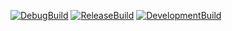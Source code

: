 [![DebugBuild](https://github.com/yuzurihakazuma/CG2_00_01/actions/workflows/DebugBuild.yml/badge.svg)](https://github.com/yuzurihakazuma/CG2_00_01/actions/workflows/DebugBuild.yml)
[![ReleaseBuild](https://github.com/yuzurihakazuma/CG2_00_01/actions/workflows/Release.yml/badge.svg)](https://github.com/yuzurihakazuma/CG2_00_01/actions/workflows/Release.yml)
[![DevelopmentBuild](https://github.com/yuzurihakazuma/CG2_00_01/actions/workflows/Development.yml/badge.svg)](https://github.com/yuzurihakazuma/CG2_00_01/actions/workflows/Development.yml)
